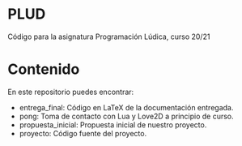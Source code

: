 # PLUD

Código para la asignatura Programación Lúdica, curso 20/21

# Contenido

En este repositorio puedes encontrar:
- entrega_final: Código en LaTeX de la documentación entregada.
- pong: Toma de contacto con Lua y Love2D a principio de curso.
- propuesta_inicial: Propuesta inicial de nuestro proyecto.
- proyecto: Código fuente del proyecto.
